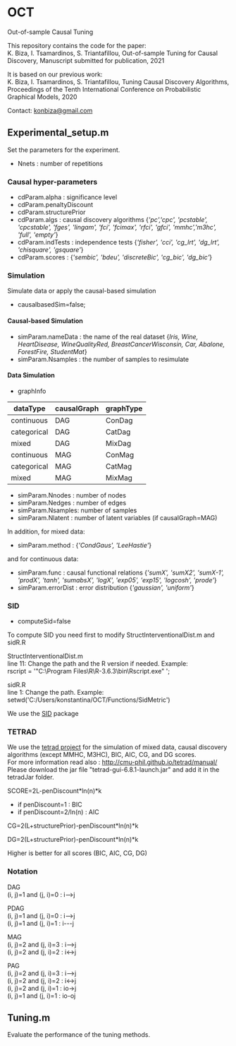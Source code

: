 # OCT
Out-of-sample Causal Tuning

This repository contains the code for the paper:\
K. Biza, I. Tsamardinos, S. Triantafillou, Out-of-sample Tuning for Causal Discovery,
Manuscript submitted for publication, 2021

It is based on our previous work:\
K. Biza, I. Tsamardinos, S. Triantafillou, Tuning Causal Discovery Algorithms,
Proceedings of the Tenth International Conference on Probabilistic Graphical Models, 2020


Contact: konbiza@gmail.com


## Experimental_setup.m 

Set the parameters for the experiment.

- Nnets : number of repetitions

### Causal hyper-parameters 
- cdParam.alpha : significance level
- cdParam.penaltyDiscount
- cdParam.structurePrior
- cdParam.algs : causal discovery algorithms {*'pc','cpc', 'pcstable', 'cpcstable', 'fges', 'lingam', 'fci', 'fcimax', 'rfci', 'gfci', 'mmhc','m3hc', 'full', 'empty'*}
- cdParam.indTests : independence tests {*'fisher', 'cci', 'cg_lrt', 'dg_lrt', 'chisquare', 'gsquare'*}
- cdParam.scores : {*'sembic', 'bdeu', 'discreteBic', 'cg_bic', 'dg_bic'*}


### Simulation 
Simulate data or apply the causal-based simulation
- causalbasedSim=false;

#### Causal-based Simulation

- simParam.nameData  : the name of the real dataset {*Iris, Wine, HeartDisease, WineQualityRed, BreastCancerWisconsin, Car, Abalone, ForestFire, StudentMat*}
- simParam.Nsamples  : the number of samples to resimulate


#### Data Simulation

- graphInfo

| dataType	| causalGraph	| graphType |	
| --------- | --------- | --------- |
| continuous | DAG | ConDag |		
| categorical| DAG | CatDag |
| mixed | DAG | MixDag |
| continuous | MAG | ConMag |
| categorical | MAG | CatMag |
| mixed | MAG | MixMag |


- simParam.Nnodes  : number of nodes 
- simParam.Nedges  : number of edges 
- simParam.Nsamples: number of samples 
- simParam.Nlatent : number of latent variables (if causalGraph=MAG)

In addition, for mixed data:
- simParam.method 	: {*'CondGaus', 'LeeHastie'*} 

and for continuous data: 
- simParam.func		: causal functional relations {*'sumX', 'sumX2', 'sumX-1', 'prodX', 'tanh', 'sumabsX', 'logX', 'exp05', 'exp15', 'logcosh', 'prode'*}     
- simParam.errorDist	: error distribution {*'gaussian', 'uniform'*} 


### SID

- computeSid=false

To compute SID you need first to modify StructInterventionalDist.m and sidR.R 

StructInterventionalDist.m\
line 11:  Change the path and the R version if needed. Example:\
	  rscript = '"C:\Program Files\R\R-3.6.3\bin\Rscript.exe" ';

sidR.R\
line 1:   Change the path. Example:\
	  setwd('C:/Users/konstantina/OCT/Functions/SidMetric')

We use the [SID](https://CRAN.R-project.org/package=SID) package


### TETRAD

We use the [tetrad project](https://github.com/cmu-phil/tetrad) for the simulation of mixed data, causal discovery algorithms (except MMHC, M3HC), BIC, AIC, CG, and DG scores.\
For more information read also : http://cmu-phil.github.io/tetrad/manual/ \
Please download the jar file "tetrad-gui-6.8.1-launch.jar" and add it in the tetradJar folder.

SCORE=2L-penDiscount*ln(n)*k
- if penDiscount=1 : BIC
- if penDiscount=2/ln(n) : AIC
    
CG=2(L+structurePrior)-penDiscount*ln(n)*k

DG=2(L+structurePrior)-penDiscount*ln(n)*k

Higher is better for all scores (BIC, AIC, CG, DG)


### Notation

DAG\
(i, j)=1 and (j, i)=0  : i-->j


PDAG\
(i, j)=1 and (j, i)=0  : i-->j\
(i, j)=1 and (j, i)=1  : i---j


MAG\
(i, j)=2 and (j, i)=3  : i-->j\
(i, j)=2 and (j, i)=2  : i<->j


PAG\
(i, j)=2 and (j, i)=3  : i-->j\
(i, j)=2 and (j, i)=2  : i<->j\
(i, j)=2 and (j, i)=1  : io->j\
(i, j)=1 and (j, i)=1  : io-oj

## Tuning.m

Evaluate the performance of the tuning methods.
